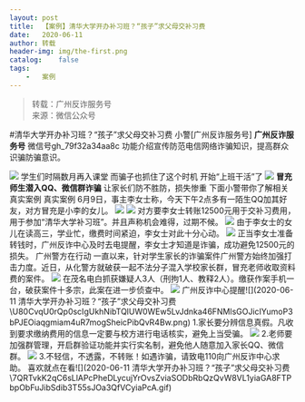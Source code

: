 ```yaml
---
layout:	post
title:	【案例】清华大学开办补习班？“孩子”求父母交补习费
date:	2020-06-11
author:	转载
header-img:	img/the-first.png
catalog:	false
tags:
	-	案例
---
```


<blockquote><p>转载：广州反诈服务号<br>
来源：微信公众号</p></blockquote>

#清华大学开办补习班？“孩子”求父母交补习费
小警[广州反诈服务号]
**广州反诈服务号**
微信号gh_79f32a34aa8c
功能介绍宣传防范电信网络诈骗知识，提高群众识骗防骗意识。

![]({{site.baseurl}}/postimg/U80CvqU0rQoj28lia8ADCL5AW90zEfIuXlAR0lXnxsD2So74aNRIOp2SdpAOqa9Rs5Ncxrria1Xqy2j3eXBYsY7A.gif)
学生们时隔数月再入课堂
而骗子也抓住了这个时机
开始“上班干活”了
![]({{site.baseurl}}/postimg/U80CvqU0rQrribZdIvUbuH124JPtPI2zhibk3kj10Ne3kkgveTEiaNwhRNslIfroEQNSBgKP23Y4hWTLblicAlx4Lw.jpeg)
**冒充师生潜入QQ、微信群诈骗**
让家长们防不胜防，损失惨重
下面小警带你了解相关真实案例
真实案例
6月9日，事主李女士称，今天下午2点多有一陌生QQ加其好友，对方冒充是小李的女儿。
![]({{site.baseurl}}/postimg/U80CvqU0rQrribZdIvUbuH124JPtPI2zhh8k9D1aRRDBiaJI2BwDPyy5WXjJmhpl1body2kY70l6jqxV7yj6kuxA.png)
![]({{site.baseurl}}/postimg/U80CvqU0rQrribZdIvUbuH124JPtPI2zhU03RXHPfAp13Y1oic6lgDWAwibQO93iaBeZsvTvrt9WM9fniaFu1K0Qknw.png)
对方要李女士转账12500元用于交补习费用，用于参加“清华大学补习班”。并且声称机会难得，过期不候。
![]({{site.baseurl}}/postimg/U80CvqU0rQrribZdIvUbuH124JPtPI2zhIpicOgnibCGTfEpvvP8UE8uAVvxeXPtBiblkuPcpdoKYdNibRerbCewMHg.other)
由于李女士的女儿在读高三，学业忙，缴费时间紧迫，李女士对此十分心动。
![]({{site.baseurl}}/postimg/U80CvqU0rQrribZdIvUbuH124JPtPI2zhVgmTYsDY850k7H4uibicNTib69WibN85jtiaWhCdkcjtlRx156yu5PeSPCg.png)
正当李女士准备转钱时，广州反诈中心及时去电提醒，李女士才知道是诈骗，成功避免12500元的损失。
广州警方在行动
一直以来，针对学生家长的诈骗案件广州警方始终加强打击力度。近日，从化警方就破获一起不法分子混入学校家长群，冒充老师收取资料费的案件。
![]({{site.baseurl}}/postimg/U80CvqU0rQrribZdIvUbuH124JPtPI2zhZH1diaspxSYZBrONyTXicqZGtIYZQuteurbkInkSzfMFtqB0Hh2w6SIw.jpeg)
在茂名电白抓获嫌疑人3人（刑拘1人、教释2人）。缴获作案手机一台，破获案件十多宗，此案在进一步侦查中。
![]({{site.baseurl}}/postimg/U80CvqU0rQrribZdIvUbuH124JPtPI2zhHCHdfPlJ8ia06I6XF7sz0VFJA25MZ5QD0flb6wzcDbmdicJKTShIcnqg.jpeg)
广州反诈中心提醒![](2020-06-11
清华大学开办补习班？“孩子”求父母交补习费\\U80CvqU0rQp0scIgUkhNibTQlUW0WEw5LvJdnka46FNMlsGOJicIYumoP3bPJEOiaqgmiam4uR7mogSheicPibQvR4Bw.png)
1.家长要分辨信息真假。凡收到要求缴纳费用的信息一定要与校方进行电话核实，避免上当受骗。
![]({{site.baseurl}}/postimg/U80CvqU0rQp0scIgUkhNibTQlUW0WEw5LvJdnka46FNMlsGOJicIYumoP3bPJEOiaqgmiam4uR7mogSheicPibQvR4Bw.png)
2.老师要加强群管理，开启群验证功能并实行实名制，避免他人随意加入家长QQ、微信群。
![]({{site.baseurl}}/postimg/U80CvqU0rQp0scIgUkhNibTQlUW0WEw5LvJdnka46FNMlsGOJicIYumoP3bPJEOiaqgmiam4uR7mogSheicPibQvR4Bw.png)
3.不轻信，不透露，不转账！如遇诈骗，请致电110向广州反诈中心求助。
喜欢就点在看![](2020-06-11
清华大学开办补习班？“孩子”求父母交补习费\\7QRTvkK2qC6sLlAPcPheDLycujYrOvsZviaSODbRbQzQvW8VL1yiaGA8FTPbpObFuJibSdib3T55sJOa3QfVCyiaPcA.gif)
